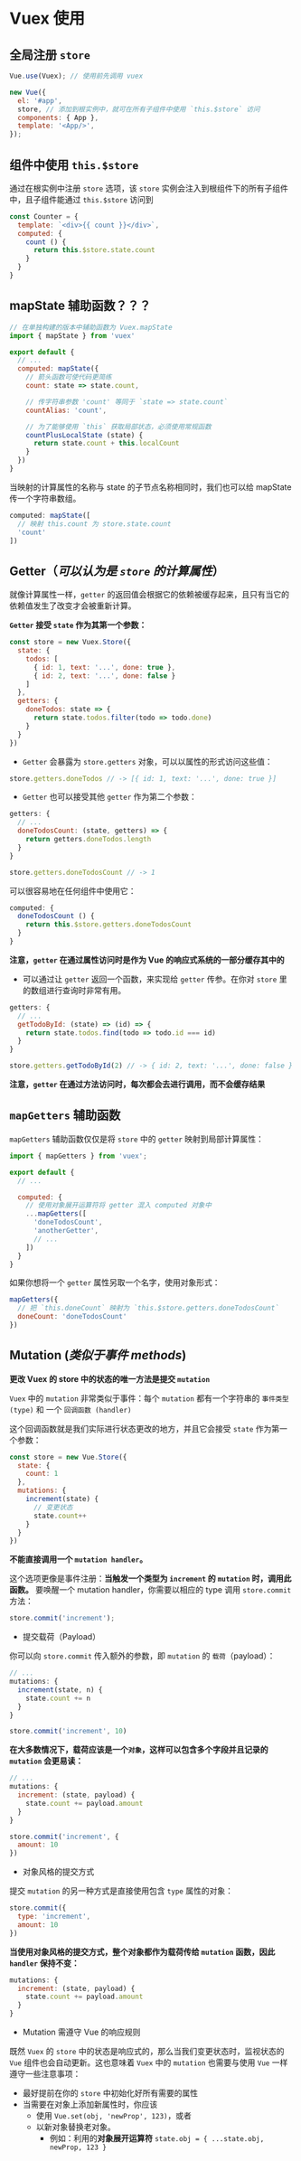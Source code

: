 # Vuex 使用

## 全局注册 `store`

```js
Vue.use(Vuex); // 使用前先调用 vuex

new Vue({
  el: '#app',
  store, // 添加到根实例中，就可在所有子组件中使用 `this.$store` 访问
  components: { App },
  template: '<App/>',
});
```

## 组件中使用 **`this.$store`**

通过在根实例中注册 `store` 选项，该 `store` 实例会注入到根组件下的所有子组件中，且子组件能通过 `this.$store` 访问到

```js
const Counter = {
  template: `<div>{{ count }}</div>`,
  computed: {
    count () {
      return this.$store.state.count
    }
  }
}
```

## mapState 辅助函数？？？

```js
// 在单独构建的版本中辅助函数为 Vuex.mapState
import { mapState } from 'vuex'

export default {
  // ...
  computed: mapState({
    // 箭头函数可使代码更简练
    count: state => state.count,

    // 传字符串参数 'count' 等同于 `state => state.count`
    countAlias: 'count',

    // 为了能够使用 `this` 获取局部状态，必须使用常规函数
    countPlusLocalState (state) {
      return state.count + this.localCount
    }
  })
}
```

当映射的计算属性的名称与 state 的子节点名称相同时，我们也可以给 mapState 传一个字符串数组。

```js
computed: mapState([
  // 映射 this.count 为 store.state.count
  'count'
])
```

## Getter（*可以认为是 `store` 的计算属性*）

就像计算属性一样，`getter` 的返回值会根据它的依赖被缓存起来，且只有当它的依赖值发生了改变才会被重新计算。

**`Getter` 接受 `state` 作为其第一个参数：**

```js
const store = new Vuex.Store({
  state: {
    todos: [
      { id: 1, text: '...', done: true },
      { id: 2, text: '...', done: false }
    ]
  },
  getters: {
    doneTodos: state => {
      return state.todos.filter(todo => todo.done)
    }
  }
})
```

- `Getter` 会暴露为 `store.getters` 对象，可以以属性的形式访问这些值：

```js
store.getters.doneTodos // -> [{ id: 1, text: '...', done: true }]
```

- `Getter` 也可以接受其他 `getter` 作为第二个参数：

```js
getters: {
  // ...
  doneTodosCount: (state, getters) => {
    return getters.doneTodos.length
  }
}

store.getters.doneTodosCount // -> 1
```

可以很容易地在任何组件中使用它：

```js
computed: {
  doneTodosCount () {
    return this.$store.getters.doneTodosCount
  }
}
```

**注意，`getter` 在通过属性访问时是作为 Vue 的响应式系统的一部分缓存其中的**

- 可以通过让 `getter` 返回一个函数，来实现给 `getter` 传参。在你对 `store` 里的数组进行查询时非常有用。

```js
getters: {
  // ...
  getTodoById: (state) => (id) => {
    return state.todos.find(todo => todo.id === id)
  }
}

store.getters.getTodoById(2) // -> { id: 2, text: '...', done: false }
```

**注意，`getter` 在通过方法访问时，每次都会去进行调用，而不会缓存结果**

## `mapGetters` 辅助函数

`mapGetters` 辅助函数仅仅是将 `store` 中的 `getter` 映射到局部计算属性：

```js
import { mapGetters } from 'vuex';

export default {
  // ...

  computed: {
    // 使用对象展开运算符将 getter 混入 computed 对象中
    ...mapGetters([
      'doneTodosCount',
      'anotherGetter',
      // ...
    ])
  }
}
```

如果你想将一个 `getter` 属性另取一个名字，使用对象形式：

```js
mapGetters({
  // 把 `this.doneCount` 映射为 `this.$store.getters.doneTodosCount`
  doneCount: 'doneTodosCount'
})
```

## Mutation (*类似于事件 methods*)

**更改 Vuex 的 store 中的状态的唯一方法是提交 `mutation`**

`Vuex` 中的 `mutation` 非常类似于事件：每个 `mutation` 都有一个字符串的 `事件类型 (type)` 和 一个 `回调函数 (handler)`

这个回调函数就是我们实际进行状态更改的地方，并且它会接受 `state` 作为第一个参数：

```js
const store = new Vue.Store({
  state: {
    count: 1
  },
  mutations: {
    increment(state) {
      // 变更状态
      state.count++
    }
  }
})
```

**不能直接调用一个 `mutation handler`。**

这个选项更像是事件注册：**当触发一个类型为 `increment` 的 `mutation` 时，调用此函数。** 要唤醒一个 mutation handler，你需要以相应的 type 调用 `store.commit` 方法：

```js
store.commit('increment');
```

- 提交载荷（Payload）

你可以向 `store.commit` 传入额外的参数，即 `mutation` 的 `载荷`（payload）：

```js
// ...
mutations: {
  increment(state, n) {
    state.count += n
  }
}

store.commit('increment', 10)
```

**在大多数情况下，载荷应该是一个`对象`，这样可以包含多个字段并且记录的 `mutation` 会更易读：**

```js
// ...
mutations: {
  increment: (state, payload) {
    state.count += payload.amount
  }
}

store.commit('increment', {
  amount: 10
})
```

- 对象风格的提交方式

提交 `mutation` 的另一种方式是直接使用包含 `type` 属性的对象：

```js
store.commit({
  type: 'increment',
  amount: 10
})
```

**当使用对象风格的提交方式，整个对象都作为载荷传给 `mutation` 函数，因此 `handler` 保持不变：**

```js
mutations: {
  increment: (state, payload) {
    state.count += payload.amount
  }
}
```

- Mutation 需遵守 Vue 的响应规则

既然 `Vuex` 的 `store` 中的状态是响应式的，那么当我们变更状态时，监视状态的 `Vue` 组件也会自动更新。这也意味着 `Vuex` 中的 `mutation` 也需要与使用 `Vue` 一样遵守一些注意事项：

- 最好提前在你的 `store` 中初始化好所有需要的属性
- 当需要在对象上添加新属性时，你应该
  - 使用 `Vue.set(obj, 'newProp', 123)`，或者
  - 以新对象替换老对象。
    - 例如：利用的**对象展开运算符** `state.obj = { ...state.obj, newProp, 123 }`